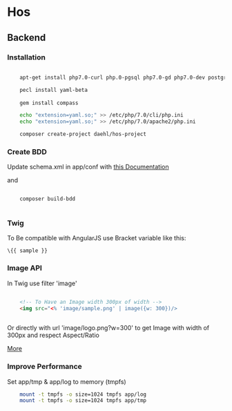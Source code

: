 # Hos

## Backend

### Installation
```bash

    apt-get install php7.0-curl php.0-pgsql php7.0-gd php7.0-dev postgresql-9.3 php-pear libyaml-dev yui-compressor ruby2.0-dev

    pecl install yaml-beta
    
    gem install compass

    echo "extension=yaml.so;" >> /etc/php/7.0/cli/php.ini
    echo "extension=yaml.so;" >> /etc/php/7.0/apache2/php.ini

    composer create-project daehl/hos-project
```

### Create BDD

Update schema.xml in app/conf with [this Documentation](http://propelorm.org/documentation/reference/schema.html)

and

```bash

    composer build-bdd
    
```

### Twig

To Be compatible with AngularJS use Bracket variable like this:

    \{{ sample }}
 
### Image API

In Twig use filter 'image'

```html

    <!-- To Have an Image width 300px of width -->
    <img src="<% 'image/sample.png' | image({w: 300})/>
    
```

Or directly with url 'image/logo.png?w=300' to get Image with width of 300px and respect Aspect/Ratio


[More](http://glide.thephpleague.com/1.0/api/quick-reference/)

### Improve Performance

Set app/tmp & app/log to memory (tmpfs)

```bash
    mount -t tmpfs -o size=1024 tmpfs app/log
    mount -t tmpfs -o size=1024 tmpfs app/tmp
```